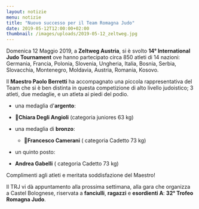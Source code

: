 ```yaml
---
layout: notizie
menu: notizie
title: "Nuovo successo per il Team Romagna Judo"
date: 2019-05-12T12:00:00+02:00
thumbnail: /images/uploads/2019-05-12_zeltweg.jpg
---
```


Domenica 12 Maggio 2019, a **Zeltweg Austria**, si è  svolto **14° International Judo Tournament** ove hanno partecipato circa 850 atleti di 14 nazioni: Germania, Francia, Polonia, Slovenia, Ungheria, Italia, Bosnia, Serbia, Slovacchia, Montenegro, Moldavia, Austria, Romania, Kosovo.

Il **Maestro Paolo Berretti** ha accompagnato una piccola rappresentativa del Team che si è ben distinta in questa competizione di alto livello judoistico; 3 atleti, due medaglie, e un atleta ai piedi del podio.

-	una medaglia d'**argento**:

  - 🥈**Chiara Degli Angioli**  (categoria juniores 63 kg)

- una medaglia di **bronzo**:

  - 🥉**Francesco Camerani** ( categoria Cadetto 73 kg)

-	un quinto posto:

  - **Andrea Gabelli** ( categoria Cadetto 73 kg)


Complimenti agli atleti e meritata soddisfazione del Maestro!

Il TRJ vi dà appuntamento alla prossima settimana, alla gara che organizza a Castel Bolognese, riservata a **fanciulli**, **ragazzi** e **esordienti A**: **32° Trofeo Romagna Judo**.
